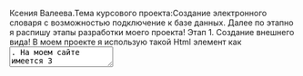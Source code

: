 Ксения Валеева.Тема курсового проекта:Создание электронного словаря с возможностью подключение к базе данных.
Далее по этапно я распишу этапы разработки моего проекта!
Этап 1. Создание внешнего вида!
В моем проекте я использую такой Html элемент как <textarea>. На моем сайте имеется 3 текстовых области(textarea).
1 область это поле ввода текста на оригинальном языке
2 область это уже поле переведенного текста.
Далее происходит оформление данного тэга<textarea>через CSS.
Этап 2. Разработка самого словаря-переводчика.
Я создания словаря-переводчика я решила использовать API YANDEX TRANSLATE. ссылка на документацию https://tech.yandex.ru/translate/doc/dg/concepts/About-docpage/
У данного API понятное документация а также видеоурок на youtube которого я придерживалась в разработке своего проекта https://www.youtube.com/watch?v=4bpjGMUXiJg
Настройка и подключение данного API происходит через файл jstranslate.js.
В определенном месте вписывается ключ для доступа к данному API.
Синтаксис запроса
https://translate.yandex.net/api/v1.5/tr.json/getLangs ? 
key=<API-ключ>
 & [ui=<код языка>]
 & [callback=<имя callback-функции>]
 key API-ключ. Выдается бесплатно.
ui	Обязательный параметр.
В ответе список поддерживаемых языков будет перечислен в поле langs вместе с расшифровкой кодов языков. Названия языков будут выведены на языке, код которого соответствует этому параметру.
Все коды языков перечислены в списке поддерживаемых языков.
callback	Имя функции обратного вызова. Используется для получения JSONP-ответ.
Как происходит перевод текста.
Синтаксис запроса

https://translate.yandex.net/api/v1.5/tr.json/translate ? 
key=<API-ключ>
 & text=<переводимый текст>
 & lang=<направление перевода>
 & [format=<формат текста>]
 & [options=<опции перевода>]
 & [callback=<имя callback-функции>]

 Как работает машинный перевод.

Система машинного перевода позволяет переводить отдельные слова, целые тексты и веб-страницы. Она существует в виде веб-сервиса, мобильного приложения, а также работает в других продуктах Яндекса, например, в Браузере помогает переводить веб-страницы.
От других немногочисленных подобных сервисов Яндекс.Перевод отличается автословарем. Технология, разработанная командой лингвистов и программистов Яндекса, объединяет современные статистические подходы машинного перевода и традиционные лингвистические инструменты.
Машинный перевод Яндекса основан на статистическом подходе. Чтобы выучить язык, система сравнивает сотни тысяч параллельных текстов, переводящих друг друга «по предложениям». Она содержит два фундаментальных блока: модель перевода и модель языка.
Модель перевода строит граф, содержащий все возможные варианты перевода предложения. Модель языка выбирает лучший вариант перевода с точки зрения оптимальной сочетаемости слов в натуральном языке.
Обучается модель перевода на больших корпусах параллельных текстов. Языковая модель строится из больших корпусов текстов на одном языке и содержит все его наиболее употребимые n-словные сочетания. N может быть от 1 до 7 (обычно 5).

Этап 3.(В РАЗРАБОТКЕ)
Возможность подключение к Базе данных.
3 часть <textarea> содержит поле для ввода текста и при нажатии на кнопку сохранить отправляет данные слова в Базу данных.

